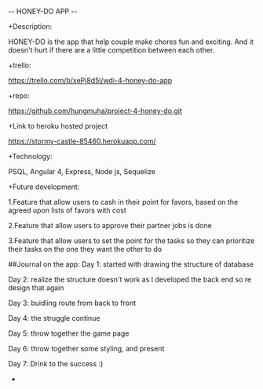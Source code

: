 -- HONEY-DO APP --

+Description:

HONEY-DO is the app that help couple make chores fun and exciting. And it doesn't hurt if there are a little competition between each other.


+trello:

https://trello.com/b/xePj8d5l/wdi-4-honey-do-app

+repo: 

https://github.com/hungmuha/project-4-honey-do.git

+Link to heroku hosted project

https://stormy-castle-85460.herokuapp.com/

+Technology:

PSQL, Angular 4, Express, Node js, Sequelize

+Future development:

1.Feature that allow users to cash in their point for favors, based on the agreed upon lists of favors with cost

2.Feature that allow users to approve their partner jobs is done

3.Feature that allow users to set the point for the tasks so they can prioritize their tasks on the one they want the other to do

##Journal on the app:
Day 1: started with drawing the structure of database

Day 2: realize the structure doesn't work as I developed the back end so re design that again

Day 3: buidling route from back to front

Day 4: the struggle continue

Day 5: throw together the game page

Day 6: throw together some styling, and present

Day 7: Drink to the success :)

-